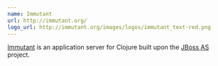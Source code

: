 ```yaml
---
name: Immutant
url: http://immutant.org/
logo_url: http://immutant.org/images/logos/immutant_text-red.png
---
```


[Immutant](#{page.url}) is an application server for Clojure 
built upon the [JBoss AS](http://jboss.org/jbossas) project.

